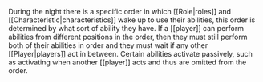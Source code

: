 During the night there is a specific order in which [[Role|roles]] and [[Characteristic|characteristics]] wake up to use their abilities, this order is determined by what sort of ability they have. If a [[player]] can perform abilities from different positions in the order, then they must still perform both of their abilities in order and they must wait if any other [[Player|players]] act in between. Certain abilities activate passively, such as activating when another [[player]] acts and thus are omitted from the order.